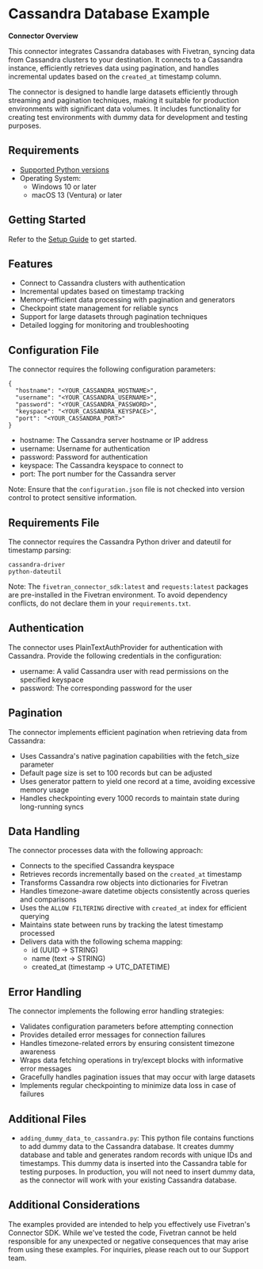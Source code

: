 # **Cassandra Database Example**

**Connector Overview**

This connector integrates Cassandra databases with Fivetran, syncing data from Cassandra clusters to your destination. It connects to a Cassandra instance, efficiently retrieves data using pagination, and handles incremental updates based on the `created_at` timestamp column. 

The connector is designed to handle large datasets efficiently through streaming and pagination techniques, making it suitable for production environments with significant data volumes. It includes functionality for creating test environments with dummy data for development and testing purposes. 

## **Requirements**

* [Supported Python versions](https://github.com/fivetran/fivetran_connector_sdk/blob/main/README.md#requirements)   
* Operating System:  
  * Windows 10 or later  
  * macOS 13 (Ventura) or later

## **Getting Started**

Refer to the [Setup Guide](https://fivetran.com/docs/connectors/connector-sdk/setup-guide) to get started.

## **Features**

- Connect to Cassandra clusters with authentication
- Incremental updates based on timestamp tracking
- Memory-efficient data processing with pagination and generators
- Checkpoint state management for reliable syncs
- Support for large datasets through pagination techniques
- Detailed logging for monitoring and troubleshooting

## **Configuration File**

The connector requires the following configuration parameters:

```
{
  "hostname": "<YOUR_CASSANDRA_HOSTNAME>",
  "username": "<YOUR_CASSANDRA_USERNAME>",
  "password": "<YOUR_CASSANDRA_PASSWORD>",
  "keyspace": "<YOUR_CASSANDRA_KEYSPACE>",
  "port": "<YOUR_CASSANDRA_PORT>"
}
```

- hostname: The Cassandra server hostname or IP address
- username: Username for authentication
- password: Password for authentication
- keyspace: The Cassandra keyspace to connect to
- port: The port number for the Cassandra server

Note: Ensure that the `configuration.json` file is not checked into version control to protect sensitive information.

## **Requirements File**

The connector requires the Cassandra Python driver and dateutil for timestamp parsing:

```
cassandra-driver
python-dateutil
```

Note: The `fivetran_connector_sdk:latest` and `requests:latest` packages are pre-installed in the Fivetran environment. To avoid dependency conflicts, do not declare them in your `requirements.txt`.

## **Authentication**


The connector uses PlainTextAuthProvider for authentication with Cassandra. Provide the following credentials in the configuration: 

- username: A valid Cassandra user with read permissions on the specified keyspace
- password: The corresponding password for the user

## **Pagination**

The connector implements efficient pagination when retrieving data from Cassandra:  
- Uses Cassandra's native pagination capabilities with the fetch_size parameter
- Default page size is set to 100 records but can be adjusted
- Uses generator pattern to yield one record at a time, avoiding excessive memory usage
- Handles checkpointing every 1000 records to maintain state during long-running syncs

## **Data Handling**

The connector processes data with the following approach:  
- Connects to the specified Cassandra keyspace
- Retrieves records incrementally based on the `created_at` timestamp
- Transforms Cassandra row objects into dictionaries for Fivetran
- Handles timezone-aware datetime objects consistently across queries and comparisons
- Uses the `ALLOW FILTERING` directive with `created_at` index for efficient querying
- Maintains state between runs by tracking the latest timestamp processed
- Delivers data with the following schema mapping:
  - id (UUID → STRING)
  - name (text → STRING)
  - created_at (timestamp → UTC_DATETIME)

## **Error Handling**

The connector implements the following error handling strategies:  
- Validates configuration parameters before attempting connection
- Provides detailed error messages for connection failures
- Handles timezone-related errors by ensuring consistent timezone awareness
- Wraps data fetching operations in try/except blocks with informative error messages
- Gracefully handles pagination issues that may occur with large datasets
- Implements regular checkpointing to minimize data loss in case of failures

## **Additional Files**

- `adding_dummy_data_to_cassandra.py`: This python file contains functions to add dummy data to the Cassandra database. It creates dummy database and table and generates random records with unique IDs and timestamps. This dummy data is inserted into the Cassandra table for testing purposes. In production, you will not need to insert dummy data, as the connector will work with your existing Cassandra database.

## **Additional Considerations**

The examples provided are intended to help you effectively use Fivetran's Connector SDK. While we've tested the code, Fivetran cannot be held responsible for any unexpected or negative consequences that may arise from using these examples. For inquiries, please reach out to our Support team.
